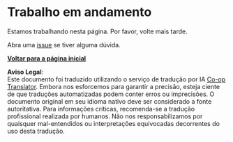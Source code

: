 <!--
CO_OP_TRANSLATOR_METADATA:
{
  "original_hash": "ea9f0804bd62f46d9808e953ec7fc459",
  "translation_date": "2025-08-25T20:59:34+00:00",
  "source_file": "_404.md",
  "language_code": "br"
}
-->
# Trabalho em andamento

Estamos trabalhando nesta página. Por favor, volte mais tarde.

Abra uma [issue](https://github.com/microsoft/Web-Dev-For-Beginners/issues/new/choose) se tiver alguma dúvida.

**[Voltar para a página inicial](../../../../../../..)**

**Aviso Legal**:  
Este documento foi traduzido utilizando o serviço de tradução por IA [Co-op Translator](https://github.com/Azure/co-op-translator). Embora nos esforcemos para garantir a precisão, esteja ciente de que traduções automatizadas podem conter erros ou imprecisões. O documento original em seu idioma nativo deve ser considerado a fonte autoritativa. Para informações críticas, recomenda-se a tradução profissional realizada por humanos. Não nos responsabilizamos por quaisquer mal-entendidos ou interpretações equivocadas decorrentes do uso desta tradução.